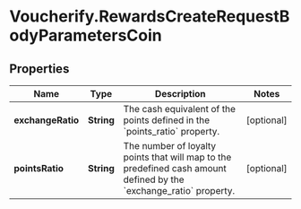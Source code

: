# Voucherify.RewardsCreateRequestBodyParametersCoin

## Properties

Name | Type | Description | Notes
------------ | ------------- | ------------- | -------------
**exchangeRatio** | **String** | The cash equivalent of the points defined in the &#x60;points_ratio&#x60; property. | [optional] 
**pointsRatio** | **String** | The number of loyalty points that will map to the predefined cash amount defined by the &#x60;exchange_ratio&#x60; property. | [optional] 



